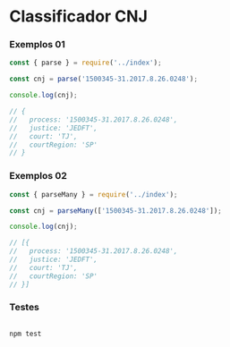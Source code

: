 # Classificador CNJ


### Exemplos 01

```javascript
const { parse } = require('../index');

const cnj = parse('1500345-31.2017.8.26.0248');

console.log(cnj);

// {
//   process: '1500345-31.2017.8.26.0248',
//   justice: 'JEDFT',
//   court: 'TJ',
//   courtRegion: 'SP'
// }
```

### Exemplos 02

```javascript
const { parseMany } = require('../index');

const cnj = parseMany(['1500345-31.2017.8.26.0248']);

console.log(cnj);

// [{
//   process: '1500345-31.2017.8.26.0248',
//   justice: 'JEDFT',
//   court: 'TJ',
//   courtRegion: 'SP'
// }]
```

### Testes

```sh

npm test

```